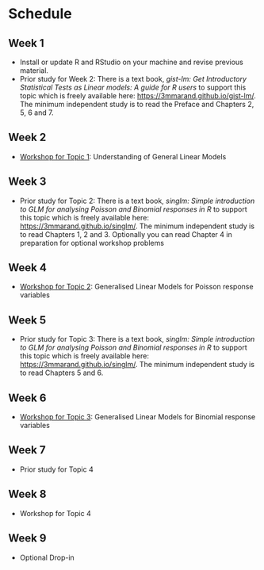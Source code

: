 # Schedule

## Week 1
-  Install or update R and RStudio on your machine and revise previous material.  
-  Prior study for Week 2: There is a text book, *gist-lm: Get Introductory Statistical Tests as Linear models: A guide for R users* to support this topic which is freely available here:  https://3mmarand.github.io/gist-lm/. The minimum independent study is to read the Preface and Chapters 2, 5, 6 and 7.

## Week 2
-  [Workshop for Topic 1](https://3mmarand.github.io/BIO00058I-QC-skills-2020/workbook/workshop-1.html): Understanding of General Linear Models

## Week 3
-  Prior study for Topic 2: There is a text book, *singlm: Simple introduction to GLM for analysing Poisson and Binomial responses in R* to support this topic which is freely available here:  https://3mmarand.github.io/singlm/.  The minimum independent study is to read Chapters 1, 2 and 3. Optionally you can read Chapter 4 in preparation for optional workshop problems

## Week 4
-  [Workshop for Topic 2](https://3mmarand.github.io/BIO00058I-QC-skills-2020/workbook/workshop-2.html): Generalised Linear Models for Poisson response variables   

## Week 5
-  Prior study for Topic 3: There is a text book, *singlm: Simple introduction to GLM for analysing Poisson and Binomial responses in R* to support this topic which is freely available here:  https://3mmarand.github.io/singlm/.  The minimum independent study is to read Chapters 5 and 6. 

## Week 6
-  [Workshop for Topic 3](https://3mmarand.github.io/BIO00058I-QC-skills-2020/workbook/workshop-3.html): Generalised Linear Models for Binomial response variables      

## Week 7
-  Prior study for Topic 4     

## Week 8
-  Workshop for Topic 4 


## Week 9
-  Optional Drop-in
